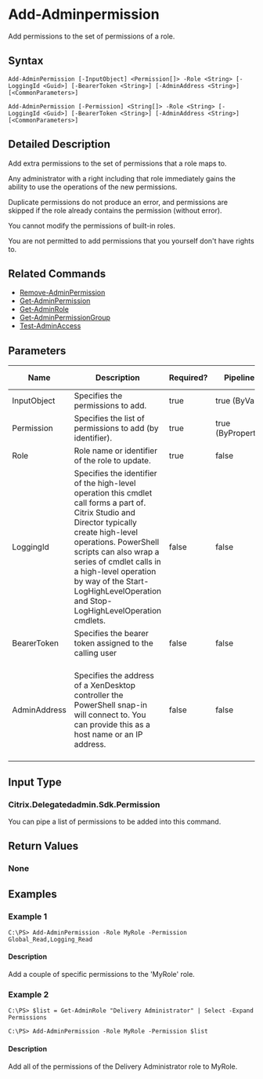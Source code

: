 ﻿
# Add-Adminpermission
Add permissions to the set of permissions of a role.
## Syntax
```
Add-AdminPermission [-InputObject] <Permission[]> -Role <String> [-LoggingId <Guid>] [-BearerToken <String>] [-AdminAddress <String>] [<CommonParameters>]

Add-AdminPermission [-Permission] <String[]> -Role <String> [-LoggingId <Guid>] [-BearerToken <String>] [-AdminAddress <String>] [<CommonParameters>]
```
## Detailed Description
Add extra permissions to the set of permissions that a role maps to.

Any administrator with a right including that role immediately gains the ability to use the operations of the new permissions.

Duplicate permissions do not produce an error, and permissions are skipped if the role already contains the permission (without error).

You cannot modify the permissions of built-in roles.

You are not permitted to add permissions that you yourself don't have rights to.


## Related Commands

* [Remove-AdminPermission](./Remove-AdminPermission/)
* [Get-AdminPermission](./Get-AdminPermission/)
* [Get-AdminRole](./Get-AdminRole/)
* [Get-AdminPermissionGroup](./Get-AdminPermissionGroup/)
* [Test-AdminAccess](./Test-AdminAccess/)
## Parameters
| Name   | Description | Required? | Pipeline Input | Default Value |
| --- | --- | --- | --- | --- |
| InputObject | Specifies the permissions to add. | true | true (ByValue) |  |
| Permission | Specifies the list of permissions to add (by identifier). | true | true (ByPropertyName) |  |
| Role | Role name or identifier of the role to update. | true | false |  |
| LoggingId | Specifies the identifier of the high-level operation this cmdlet call forms a part of. Citrix Studio and Director typically create high-level operations. PowerShell scripts can also wrap a series of cmdlet calls in a high-level operation by way of the Start-LogHighLevelOperation and Stop-LogHighLevelOperation cmdlets. | false | false |  |
| BearerToken | Specifies the bearer token assigned to the calling user | false | false |  |
| AdminAddress | Specifies the address of a XenDesktop controller the PowerShell snap-in will connect to. You can provide this as a host name or an IP address. | false | false | Localhost. Once a value is provided by any cmdlet, this value becomes the default. |

## Input Type

### Citrix.Delegatedadmin.Sdk.Permission
You can pipe a list of permissions to be added into this command.
## Return Values

### None

## Examples

### Example 1
```
C:\PS> Add-AdminPermission -Role MyRole -Permission Global_Read,Logging_Read
```
#### Description
Add a couple of specific permissions to the 'MyRole' role.
### Example 2
```
C:\PS> $list = Get-AdminRole "Delivery Administrator" | Select -Expand Permissions

C:\PS> Add-AdminPermission -Role MyRole -Permission $list
```
#### Description
Add all of the permissions of the Delivery Administrator role to MyRole.
